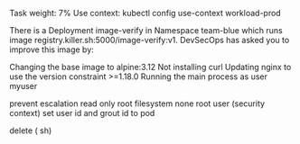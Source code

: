 Task weight: 7%
Use context: kubectl config use-context workload-prod

There is a Deployment image-verify in Namespace team-blue which runs image registry.killer.sh:5000/image-verify:v1. DevSecOps has asked you to improve this image by:

Changing the base image to alpine:3.12
Not installing curl
Updating nginx to use the version constraint >=1.18.0
Running the main process as user myuser

prevent escalation 
read only root filesystem
none root user  (security context)
set user id and grout id to pod 

delete ( sh)
